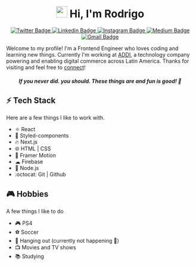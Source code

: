 <h1 align="center"><img src="https://user-images.githubusercontent.com/1108261/111002547-689cb200-8364-11eb-9130-ad135120e3c6.gif" width="30px"> Hi, I'm Rodrigo</h1>

<!--
![visitors](https://visitor-badge.glitch.me/badge?page_id=rodrigogama)
[![Linkedin Badge](https://img.shields.io/badge/-Linkedin-blue?style=flat&logo=Linkedin&logoColor=white&link=https://www.linkedin.com/in/rodrigo-gama-baptista/)](https://www.linkedin.com/in/rodrigo-gama-baptista/)
[![Instagram Badge](https://img.shields.io/badge/@orodrigogama-E4405F?style=flat&logo=instagram&logoColor=white&link=https://instagram.com/orodrigogama/)](https://www.instagram.com/orodrigogama/)
[![Medium Badge](https://img.shields.io/badge/-@rodrigogamadev-12100E?style=flat&logo=Medium&logoColor=white&link=https://medium.com/@rodrigogamadev)](https://medium.com/@rodrigogamadev)
[![Gmail Badge](https://img.shields.io/badge/-rodrigogamadev-c14438?style=flat&logo=Gmail&logoColor=white&link=mailto:rodrigogamadev@gmail.com)](mailto:rodrigogamadev@gmail.com)
-->

<p align="center">
  <!-- Twitter Badge -->
  <a href="https://twitter.com/rodrigogamadev" target="_blank">
    <img src="https://img.shields.io/badge/-@rodrigogamadev-blueviolet?style=flat&logo=Twitter&logoColor=white&link=https://twitter.com/rodrigogamadev" alt="Twitter Badge" />
  </a>
  
  <!-- Linkedin Badge -->
  <a href="https://www.linkedin.com/in/rodrigo-gama-baptista/" target="_blank">
    <img src="https://img.shields.io/badge/-Linkedin-blue?style=flat&logo=Linkedin&logoColor=white&link=https://www.linkedin.com/in/rodrigo-gama-baptista/" alt="Linkedin Badge" />
  </a>
  
  <!-- Instagram Badge -->
  <a href="https://www.instagram.com/orodrigogama/" target="_blank">
    <img src="https://img.shields.io/badge/@orodrigogama-E4405F?style=flat&logo=instagram&logoColor=white&link=https://instagram.com/orodrigogama/" alt="Instagram Badge" />
  </a>
  
  <!-- Medium Badge -->
  <a href="https://medium.com/@rodrigogamadev" target="_blank">
    <img src="https://img.shields.io/badge/-@rodrigogamadev-12100E?style=flat&logo=Medium&logoColor=white&link=https://medium.com/@rodrigogamadev" alt="Medium Badge" />
  </a>
  
  <!-- Gmail Badge -->
  <a href="mailto:rodrigogamadev@gmail.com">
    <img src="https://img.shields.io/badge/-rodrigogamadev-c14438?style=flat&logo=Gmail&logoColor=white&link=mailto:rodrigogamadev@gmail.com" alt="Gmail Badge" />
  </a>
</p>

Welcome to my profile! I'm a Frontend Engineer who loves coding and learning new things. Currently I'm working at [ADDI](https://co.addi.com/), a technology company powering and enabling digital commerce across Latin America. Thanks for visiting and feel free to [connect](https://www.linkedin.com/in/rodrigo-gama-baptista/)!

<h5 align="center"><em>If you never did. you should. These things are and fun is good! 🎩</em></h5>

## ⚡ Tech Stack

Here are a few things I like to work with.

* :atom_symbol: React
* 💅 Styled-components
* 🔥 Next.js
* 🌐 HTML | CSS
* 🎉 Framer Motion
* ☁ Firebase
* 🚀 Node.js
* :octocat: Git | Github

<!--
## :nerd_face: Learning

Topics I'm currently learning or interested in

* TypeScript
* GSAP
* Three.js
* WebGL
-->

## 🎮 Hobbies

A few things I like to do

* 🎮 PS4
* ⚽ Soccer
* 🍹 Hanging out (currently not happening :microbe:)
* 📺 Movies and TV shows
* 📚 Studying

